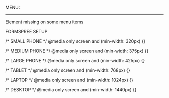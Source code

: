MENU:
    <HR> Element missing on some menu items

FORMSPREE SETUP
























/* SMALL PHONE */
@media only screen and (min-width: 320px) {}

/* MEDIUM PHONE */
@media only screen and (min-width: 375px) {}

/* LARGE PHONE */
@media only screen and (min-width: 425px) {}

/* TABLET */
@media only screen and (min-width: 768px) {}

/* LAPTOP */
@media only screen and (min-width: 1024px) {}

/* DESKTOP */
@media only screen and (min-width: 1440px) {}